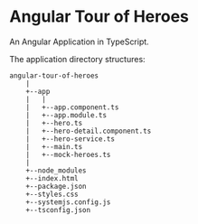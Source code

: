 # Angular Tour of Heroes

An Angular Application in TypeScript.

The application directory structures:

	angular-tour-of-heroes
		|
		+--app
		|	|
		|	+--app.component.ts
		|	+--app.module.ts
		|	+--hero.ts
		|	+--hero-detail.component.ts
		|	+--hero-service.ts
		|	+--main.ts
		|	+--mock-heroes.ts
		|
		+--node_modules
		+--index.html
		+--package.json
		+--styles.css
		+--systemjs.config.js
		+--tsconfig.json